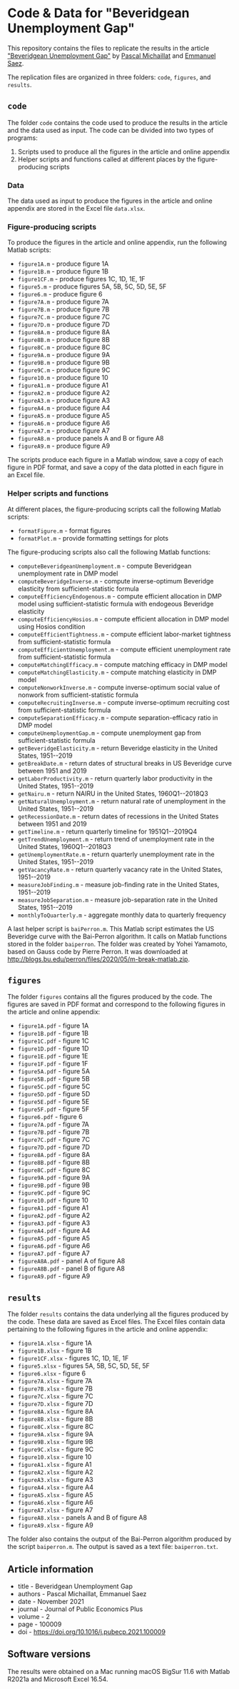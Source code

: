 # Code & Data for "Beveridgean Unemployment Gap"

This repository contains the files to replicate the results in the article ["Beveridgean Unemployment Gap"](https://doi.org/10.1016/j.pubecp.2021.100009) by [Pascal Michaillat](https://www.pascalmichaillat.org) and [Emmanuel Saez](https://eml.berkeley.edu/~saez/).

The replication files are organized in three folders: `code`, `figures`, and `results`.

## `code`

The folder `code` contains the code used to produce the results in the article and the data used as input. The code can be divided into two types of programs:

1. Scripts used to produce all the figures in the article and online appendix
2. Helper scripts and functions called at different places by the figure-producing scripts

### Data

The data used as input to produce the figures in the article and online appendix are stored in the Excel file `data.xlsx`. 

### Figure-producing scripts

To produce the figures in the article and online appendix, run the following Matlab scripts:

* `figure1A.m` - produce figure 1A
* `figure1B.m` - produce figure 1B
* `figure1CF.m` - produce figures 1C, 1D, 1E, 1F
* `figure5.m` - produce figures 5A, 5B, 5C, 5D, 5E, 5F
* `figure6.m` - produce figure 6
* `figure7A.m` - produce figure 7A
* `figure7B.m` - produce figure 7B
* `figure7C.m` - produce figure 7C
* `figure7D.m` - produce figure 7D
* `figure8A.m` - produce figure 8A
* `figure8B.m` - produce figure 8B
* `figure8C.m` - produce figure 8C
* `figure9A.m` - produce figure 9A
* `figure9B.m` - produce figure 9B
* `figure9C.m` - produce figure 9C
* `figure10.m` - produce figure 10
* `figureA1.m` - produce figure A1
* `figureA2.m` - produce figure A2
* `figureA3.m` - produce figure A3
* `figureA4.m` - produce figure A4
* `figureA5.m` - produce figure A5
* `figureA6.m` - produce figure A6
* `figureA7.m` - produce figure A7
* `figureA8.m` - produce panels A and B or figure A8 
* `figureA9.m` - produce figure A9

The scripts produce each figure in a Matlab window, save a copy of each figure in PDF format, and save a copy of the data plotted in each figure in an Excel file.

### Helper scripts and functions

At different places, the figure-producing scripts call the following Matlab scripts:

* `formatFigure.m` -  format figures
* `formatPlot.m` - provide formatting settings for plots

The figure-producing scripts also call the following Matlab functions:

* `computeBeveridgeanUnemployment.m` - compute Beveridgean unemployment rate in DMP model
* `computeBeveridgeInverse.m` - compute inverse-optimum Beveridge elasticity from sufficient-statistic formula 
* `computeEfficiencyEndogenous.m` - compute efficient allocation in DMP model using sufficient-statistic formula with endogeous Beveridge elasticity
* `computeEfficiencyHosios.m` - compute efficient allocation in DMP model using Hosios condition
* `computeEfficientTightness.m` - compute efficient labor-market tightness from sufficient-statistic formula
* `computeEfficientUnemployment.m` - compute efficient unemployment rate from sufficient-statistic formula 
* `computeMatchingEfficacy.m` - compute matching efficacy in DMP model
* `computeMatchingElasticity.m` - compute matching elasticity in DMP model
* `computeNonworkInverse.m` - compute inverse-optimum social value of nonwork from sufficient-statistic formula
* `computeRecruitingInverse.m` - compute inverse-optimum recruiting cost from sufficient-statistic formula
* `computeSeparationEfficacy.m` - compute separation-efficacy ratio in DMP model
* `computeUnemploymentGap.m` - compute unemployment gap from sufficient-statistic formula 
* `getBeveridgeElasticity.m` - return Beveridge elasticity in the United States, 1951--2019
* `getBreakDate.m` - return dates of structural breaks in US Beveridge curve between 1951 and 2019
* `getLaborProductivity.m` - return quarterly labor productivity in the United States, 1951--2019
* `getNairu.m` - return NAIRU in the United States, 1960Q1--2018Q3
* `getNaturalUnemployment.m` - return natural rate of unemployment in the United States, 1951--2019
* `getRecessionDate.m` - return dates of recessions in the United States between 1951 and 2019
* `getTimeline.m` - return quarterly timeline for 1951Q1--2019Q4
* `getTrendUnemployment.m` - return trend of unemployment rate in the United States, 1960Q1--2018Q3
* `getUnemploymentRate.m` - return quarterly unemployment rate in the United States, 1951--2019
* `getVacancyRate.m` - return quarterly vacancy rate in the United States, 1951--2019
* `measureJobFinding.m` - measure job-finding rate in the United States, 1951--2019
* `measureJobSeparation.m` - measure job-separation rate in the United States, 1951--2019
* `monthlyToQuarterly.m` - aggregate monthly data to quarterly frequency

A last helper script is `baiPerron.m`. This Matlab script estimates the US Beveridge curve with the Bai-Perron algorithm. It calls on Matlab functions stored in the folder `baiperron`. The folder was created by Yohei Yamamoto, based on Gauss code by Pierre Perron. It was downloaded at http://blogs.bu.edu/perron/files/2020/05/m-break-matlab.zip.

## `figures`

The folder `figures` contains all the figures produced by the code. The figures are saved in PDF format and correspond to the following figures in the article and online appendix:

* `figure1A.pdf` - figure 1A
* `figure1B.pdf` - figure 1B
* `figure1C.pdf` - figure 1C
* `figure1D.pdf` - figure 1D
* `figure1E.pdf` - figure 1E
* `figure1F.pdf` - figure 1F
* `figure5A.pdf` - figure 5A
* `figure5B.pdf` - figure 5B
* `figure5C.pdf` - figure 5C
* `figure5D.pdf` - figure 5D
* `figure5E.pdf` - figure 5E
* `figure5F.pdf` - figure 5F
* `figure6.pdf` - figure 6
* `figure7A.pdf` - figure 7A
* `figure7B.pdf` - figure 7B
* `figure7C.pdf` - figure 7C
* `figure7D.pdf` - figure 7D
* `figure8A.pdf` - figure 8A
* `figure8B.pdf` - figure 8B
* `figure8C.pdf` - figure 8C
* `figure9A.pdf` - figure 9A
* `figure9B.pdf` - figure 9B
* `figure9C.pdf` - figure 9C
* `figure10.pdf` - figure 10
* `figureA1.pdf` - figure A1
* `figureA2.pdf` - figure A2
* `figureA3.pdf` - figure A3
* `figureA4.pdf` - figure A4
* `figureA5.pdf` - figure A5
* `figureA6.pdf` - figure A6
* `figureA7.pdf` - figure A7
* `figureA8A.pdf` - panel A of figure A8
* `figureA8B.pdf` - panel B of figure A8
* `figureA9.pdf` - figure A9

## `results`

The folder `results` contains the data underlying all the figures produced by the code. These data are saved as Excel files. The Excel files contain data pertaining to the following figures in the article and online appendix:

* `figure1A.xlsx` - figure 1A
* `figure1B.xlsx` - figure 1B
* `figure1CF.xlsx` - figures 1C, 1D, 1E, 1F
* `figure5.xlsx` - figures 5A, 5B, 5C, 5D, 5E, 5F
* `figure6.xlsx` - figure 6
* `figure7A.xlsx` - figure 7A
* `figure7B.xlsx` - figure 7B
* `figure7C.xlsx` - figure 7C
* `figure7D.xlsx` - figure 7D
* `figure8A.xlsx` - figure 8A
* `figure8B.xlsx` - figure 8B
* `figure8C.xlsx` - figure 8C
* `figure9A.xlsx` - figure 9A
* `figure9B.xlsx` - figure 9B
* `figure9C.xlsx` - figure 9C
* `figure10.xlsx` - figure 10
* `figureA1.xlsx` - figure A1
* `figureA2.xlsx` - figure A2
* `figureA3.xlsx` - figure A3
* `figureA4.xlsx` - figure A4
* `figureA5.xlsx` - figure A5
* `figureA6.xlsx` - figure A6
* `figureA7.xlsx` - figure A7
* `figureA8.xlsx` - panels A and B of figure A8
* `figureA9.xlsx` - figure A9

The folder also contains the output of the Bai-Perron algorithm produced by the script `baiperron.m`. The output is saved as a text file: `baiperron.txt`.

## Article information

* title - Beveridgean Unemployment Gap
* authors - Pascal Michaillat, Emmanuel Saez
* date - November 2021
* journal - Journal of Public Economics Plus
* volume - 2
* page - 100009
* doi - https://doi.org/10.1016/j.pubecp.2021.100009

## Software versions

The results were obtained on a Mac running macOS BigSur 11.6 with Matlab R2021a and Microsoft Excel 16.54.

